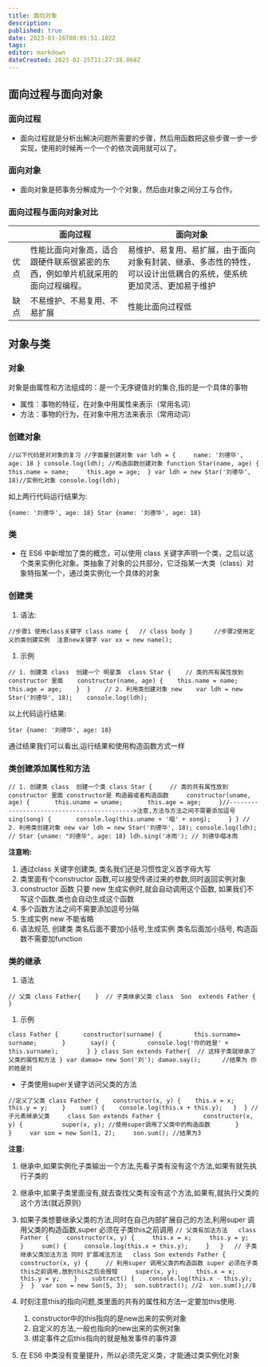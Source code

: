 ```yaml
---
title: 面向对象
description: 
published: true
date: 2023-03-26T08:05:51.102Z
tags: 
editor: markdown
dateCreated: 2023-02-25T11:27:38.068Z
---
```


## 面向过程与面向对象

### 面向过程

* 面向过程就是分析出解决问题所需要的步骤，然后用函数把这些步骤一步一步实现，使用的时候再一个一个的依次调用就可以了。

### 面向对象

* 面向对象是把事务分解成为一个个对象，然后由对象之间分工与合作。

### 面向过程与面向对象对比

|      | 面向过程                                                                       | 面向对象                                                                                                              |
| ------ | -------------------------------------------------------------------------------- | ----------------------------------------------------------------------------------------------------------------------- |
| 优点 | 性能比面向对象高，适合跟硬件联系很紧密的东西，例如单片机就采用的面向过程编程。 | 易维护、易复用、易扩展，由于面向对象有封装、继承、多态性的特性，可以设计出低耦合的系统，使系统 更加灵活、更加易于维护 |
| 缺点 | 不易维护、不易复用、不易扩展                                                   | 性能比面向过程低                                                                                                      |

## 对象与类

### 对象

对象是由属性和方法组成的：是一个无序键值对的集合,指的是一个具体的事物

* 属性：事物的特征，在对象中用属性来表示（常用名词）
* 方法：事物的行为，在对象中用方法来表示（常用动词）

### **创建对象**

`//以下代码是对对象的复习 //字面量创建对象 var ldh = {     name: '刘德华',     age: 18 } console.log(ldh); //构造函数创建对象 function Star(name, age) {     this.name = name;     this.age = age;  } var ldh = new Star('刘德华', 18)//实例化对象 console.log(ldh);`

如上两行代码运行结果为:

`{name: '刘德华', age: 18} Star {name: '刘德华', age: 18}`

### 类

* 在 ES6 中新增加了类的概念，可以使用 class 关键字声明一个类，之后以这个类来实例化对象。类抽象了对象的公共部分，它泛指某一大类（class）对象特指某一个，通过类实例化一个具体的对象

### **创建类**

1. 语法:

`//步骤1 使用class关键字 class name {   // class body }      //步骤2使用定义的类创建实例  注意new关键字 var xx = new name();`

1. 示例

`// 1. 创建类 class  创建一个 明星类  class Star {    // 类的共有属性放到 constructor 里面    constructor(name, age) {    this.name = name;    this.age = age;    }  }    // 2. 利用类创建对象 new    var ldh = new Star('刘德华', 18);    console.log(ldh);`

以上代码运行结果:

`Star {name: '刘德华', age: 18}`

通过结果我们可以看出,运行结果和使用构造函数方式一样

### **类创建添加属性和方法**

`// 1. 创建类 class  创建一个类 class Star {     // 类的共有属性放到 constructor 里面 constructor是 构造器或者构造函数     constructor(uname, age) {       this.uname = uname;       this.age = age;     }//------------------------------------------->注意,方法与方法之间不需要添加逗号     sing(song) {       console.log(this.uname + '唱' + song);     } } // 2. 利用类创建对象 new var ldh = new Star('刘德华', 18); console.log(ldh); // Star {uname: "刘德华", age: 18} ldh.sing('冰雨'); // 刘德华唱冰雨`

**注意哟:**

1. 通过class 关键字创建类, 类名我们还是习惯性定义首字母大写
2. 类里面有个constructor 函数,可以接受传递过来的参数,同时返回实例对象
3. constructor 函数 只要 new 生成实例时,就会自动调用这个函数, 如果我们不写这个函数,类也会自动生成这个函数
4. 多个函数方法之间不需要添加逗号分隔
5. 生成实例 new 不能省略
6. 语法规范, 创建类 类名后面不要加小括号,生成实例 类名后面加小括号, 构造函数不需要加function

### **类的继承**

1. 语法

`// 父类 class Father{    }  // 子类继承父类 class  Son  extends Father {   }`

1. 示例

`class Father {       constructor(surname) {         this.surname= surname;       }       say() {         console.log('你的姓是' + this.surname);        } } class Son extends Father{  // 这样子类就继承了父类的属性和方法 } var damao= new Son('刘'); damao.say();      //结果为 你的姓是刘`

* 子类使用super关键字访问父类的方法

`//定义了父类 class Father {    constructor(x, y) {    this.x = x;    this.y = y;    }    sum() {    console.log(this.x + this.y);   }  } //子元素继承父类     class Son extends Father {            constructor(x, y) {           super(x, y); //使用super调用了父类中的构造函数       }     }     var son = new Son(1, 2);     son.sum(); //结果为3`

**注意:**

1. 继承中,如果实例化子类输出一个方法,先看子类有没有这个方法,如果有就先执行子类的
2. 继承中,如果子类里面没有,就去查找父类有没有这个方法,如果有,就执行父类的这个方法(就近原则)
3. 如果子类想要继承父类的方法,同时在自己内部扩展自己的方法,利用super 调用父类的构造函数,super 必须在子类this之前调用
    `// 父类有加法方法   class Father {     constructor(x, y) {     this.x = x;     this.y = y;     }     sum() {     console.log(this.x + this.y);     }   }   // 子类继承父类加法方法 同时 扩展减法方法   class Son extends Father {     constructor(x, y) {     // 利用super 调用父类的构造函数 super 必须在子类this之前调用,放到this之后会报错     super(x, y);     this.x = x;     this.y = y;    }    subtract() {    console.log(this.x - this.y);    }  }  var son = new Son(5, 3);  son.subtract(); //2  son.sum();//8`
4. 时刻注意this的指向问题,类里面的共有的属性和方法一定要加this使用.

    1. constructor中的this指向的是new出来的实例对象
    2. 自定义的方法,一般也指向的new出来的实例对象
    3. 绑定事件之后this指向的就是触发事件的事件源
5. 在 ES6 中类没有变量提升，所以必须先定义类，才能通过类实例化对象